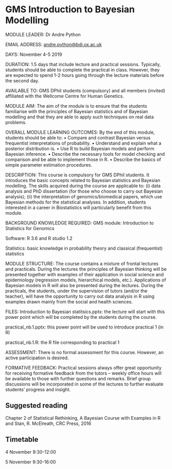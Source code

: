 GMS Introduction to Bayesian Modelling
======================================

MODULE LEADER: Dr Andre Python

EMAIL ADDRESS: andre.python@bdi.ox.ac.uk	

DAYS: November 4-5 2019

DURATION: 1.5 days that include lecture and practical sessions. Typically, students should be able to complete the practical in class. However, they are expected to spend 1-2 hours going through the lecture materials before the second day. 

AVAILABLE TO: GMS DPhil students (compulsory) and all members (invited) affiliated with the Wellcome Centre for Human Genetics.

MODULE AIM:
The aim of the module is to ensure that the students familiarise with the principles of Bayesian statistics and of Bayesian modelling and that they are able to apply such techniques on real data problems.

OVERALL MODULE LEARNING OUTCOMES:
By the end of this module, students should be able to: 
•	Compare and contrast Bayesian versus frequentist interpretations of probability.
•	Understand and explain what a posterior distribution is.
•	Use R to build Bayesian models and perform Bayesian inference.
•	Describe the necessary tools for model checking and comparison and be able to implement those in R.
•	Describe the basics of simple parameter estimation procedures.

DESCRIPTION: 
This course is compulsory for GMS DPhil students. It introduces the basic concepts related to Bayesian statistics and Bayesian modelling. The skills acquired during the course are applicable to: (i) data analysis and PhD dissertation (for those who choose to carry out Bayesian analysis); (ii) the interpretation of genomics/biomedical papers, which use Bayesian methods for the statistical analyses. In addition, students interested in a career in Biostatistics will particularly benefit from this module. 

BACKGROUND KNOWLEDGE REQUIRED:
GMS module: Introduction to Statistics for Genomics

Software: R 3.6 and R studio 1.2

Statistics: basic knowledge in probability theory and classical (frequentist) statistics

MODULE STRUCTURE: 
The course contains a mixture of frontal lectures and practicals. During the lectures the principles of Bayesian thinking will be presented together with examples of their application in social science and epidemiology (regression models, hierarchical models, etc.). Applications of Bayesian models in R will also be presented during the lectures. During the practicals, the students, under the supervision of tutors (and/or the teacher), will have the opportunity to carry out data analysis in R using examples drawn mainly from the social and health sciences. 

FILES:
Introduction to Bayesian statitsics.pptx: the lecture will start with this power point which will be completed by the students during the course.

practical_nb.1.pptx: this power point will be used to introduce practical 1 (in R)

practical_nb.1.R: the R file corresponding to practical 1

ASSESSMENT:
There is no formal assessment for this course. However, an active participation is desired. 

FORMATIVE FEEDBACK: 
Practical sessions always offer great opportunity for receiving formative feedback from the tutors – weekly office hours will be available to those with further questions and remarks. Brief group discussions will be incorporated in some of the lectures to further evaluate students’ progress and insight. 

Suggested reading
----------------------
Chapter 2 of Statistical Rethinking, A Bayesian Course with Examples in R and Stan, R. McElreath, CRC Press, 2016

Timetable
---------
4 November 9:30-12:00

5 November 9:30-16:00

